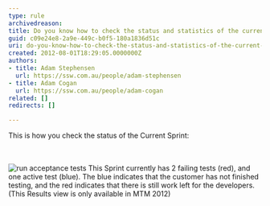 ```yaml
---
type: rule
archivedreason: 
title: Do you know how to check the status and statistics of the current Sprint?
guid: c09e24e8-2a9e-449c-b0f5-180a1836d51c
uri: do-you-know-how-to-check-the-status-and-statistics-of-the-current-sprint
created: 2012-08-01T18:29:05.0000000Z
authors:
- title: Adam Stephensen
  url: https://ssw.com.au/people/adam-stephensen
- title: Adam Cogan
  url: https://ssw.com.au/people/adam-cogan
related: []
redirects: []

---
```



<p>This is how you check the status of the Current Sprint&#58;</p>
<br><excerpt class='endintro'></excerpt><br>
<img class="ms-rteCustom-ImageArea" src="/PublishingImages/check-sprint-status.jpg" alt="run acceptance tests" />
<span class="ms-rteCustom-FigureNormal">This Sprint currently has 2 failing tests (red), and one active test (blue). The blue indicates that the customer has not finished testing, and the red indicates that there is still work left for the developers. (This Results view is only available in MTM 2012)
</span>


